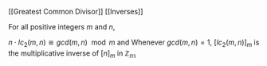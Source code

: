 [[Greatest Common Divisor]]
[[Inverses]]

For all positive integers $m$ and $n$,

$n \cdot lc_2(m,n) \cong gcd(m,n) \mod {m}$ and 
Whenever $gcd(m,n)=1$, $[lc_2(m,n)]_m$ is the multiplicative inverse of $[n]_m$ in $\mathbb{Z_m}$
